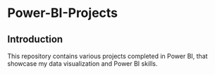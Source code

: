 # Power-BI-Projects

## Introduction

This repository contains various projects completed in Power BI, that showcase my data visualization and Power BI skills.

## 

